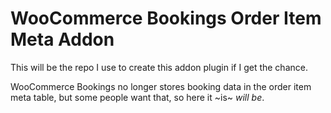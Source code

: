 # WooCommerce Bookings Order Item Meta Addon

This will be the repo I use to create this addon plugin if I get the chance. 

WooCommerce Bookings no longer stores booking data in the order item meta table, but some people want that, so here it ~is~ *will be*. 
